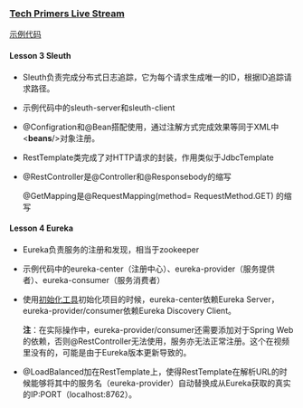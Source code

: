 ### [Tech Primers Live Stream](https://www.youtube.com/playlist?list=PLTyWtrsGknYdZlO7LAZFEElWkEk59Y2ak)

[示例代码](https://github.com/dingl-designer/springcloud)



#### Lesson 3 Sleuth

* Sleuth负责完成分布式日志追踪，它为每个请求生成唯一的ID，根据ID追踪请求路径。
* 示例代码中的sleuth-server和sleuth-client
* @Configration和@Bean搭配使用，通过注解方式完成效果等同于XML中<**beans**/>对象注册。

* RestTemplate类完成了对HTTP请求的封装，作用类似于JdbcTemplate

* @RestController是@Controller和@Responsebody的缩写

  @GetMapping是@RequestMapping(method= RequestMethod.GET) 的缩写

#### Lesson 4 Eureka

* Eureka负责服务的注册和发现，相当于zookeeper

* 示例代码中的eureka-center（注册中心）、eureka-provider（服务提供者）、eureka-consumer（服务消费者）

* 使用[初始化工具](https://start.spring.io/)初始化项目的时候，eureka-center依赖Eureka Server，eureka-provider/consumer依赖Eureka Discovery Client。

  **注**：在实际操作中，eureka-provider/consumer还需要添加对于Spring Web的依赖，否则@RestController无法使用，服务亦无法正常注册。这个在视频里没有的，可能是由于Eureka版本更新导致的。

* @LoadBalanced加在RestTemplate上，使得RestTemplate在解析URL的时候能够将其中的服务名（eureka-provider）自动替换成从Eureka获取的真实的IP:PORT（localhost:8762）。